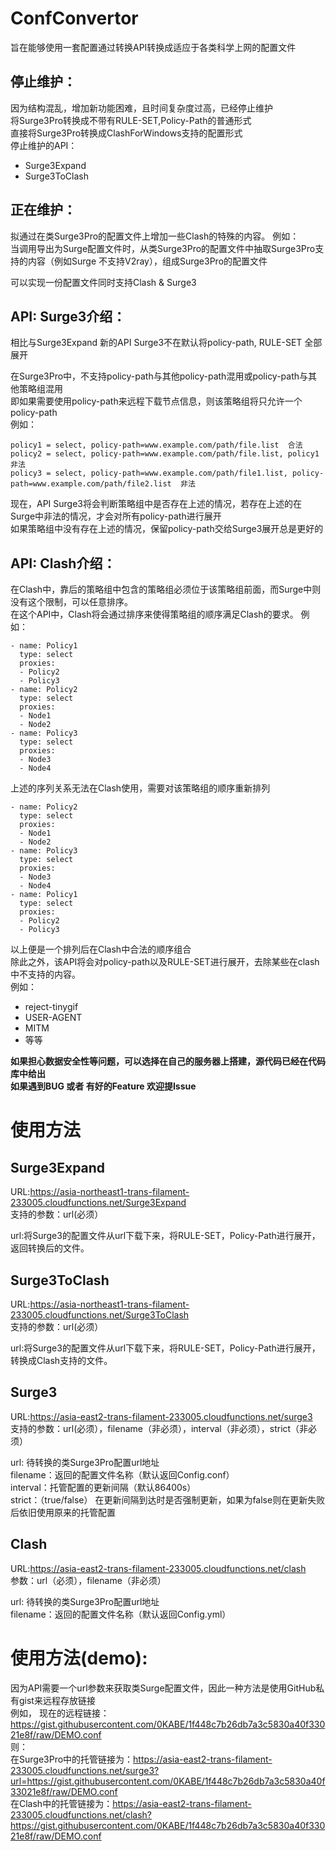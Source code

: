# ConfConvertor
旨在能够使用一套配置通过转换API转换成适应于各类科学上网的配置文件

## 停止维护：  
因为结构混乱，增加新功能困难，且时间复杂度过高，已经停止维护  
将Surge3Pro转换成不带有RULE-SET,Policy-Path的普通形式  
直接将Surge3Pro转换成ClashForWindows支持的配置形式  
停止维护的API：  
* Surge3Expand  
* Surge3ToClash



## 正在维护：
拟通过在类Surge3Pro的配置文件上增加一些Clash的特殊的内容。
例如：  
当调用导出为Surge配置文件时，从类Surge3Pro的配置文件中抽取Surge3Pro支持的内容（例如Surge 不支持V2ray），组成Surge3Pro的配置文件

可以实现一份配置文件同时支持Clash & Surge3

## API: Surge3介绍：  
相比与Surge3Expand 新的API Surge3不在默认将policy-path, RULE-SET 全部展开  

在Surge3Pro中，不支持policy-path与其他policy-path混用或policy-path与其他策略组混用  
即如果需要使用policy-path来远程下载节点信息，则该策略组将只允许一个policy-path  
例如：  
```
policy1 = select, policy-path=www.example.com/path/file.list  合法  
policy2 = select, policy-path=www.example.com/path/file.list, policy1  非法  
policy3 = select, policy-path=www.example.com/path/file1.list, policy-path=www.example.com/path/file2.list  非法  
```
现在，API Surge3将会判断策略组中是否存在上述的情况，若存在上述的在Surge中非法的情况，才会对所有policy-path进行展开  
如果策略组中没有存在上述的情况，保留policy-path交给Surge3展开总是更好的

## API: Clash介绍：  
在Clash中，靠后的策略组中包含的策略组必须位于该策略组前面，而Surge中则没有这个限制，可以任意排序。  
在这个API中，Clash将会通过排序来使得策略组的顺序满足Clash的要求。
例如：  
```
- name: Policy1
  type: select
  proxies:
  - Policy2
  - Policy3
- name: Policy2
  type: select
  proxies:
  - Node1
  - Node2
- name: Policy3
  type: select
  proxies:
  - Node3
  - Node4
```
上述的序列关系无法在Clash使用，需要对该策略组的顺序重新排列
```
- name: Policy2
  type: select
  proxies:
  - Node1
  - Node2
- name: Policy3
  type: select
  proxies:
  - Node3
  - Node4
- name: Policy1
  type: select
  proxies:
  - Policy2
  - Policy3
```
以上便是一个排列后在Clash中合法的顺序组合  
除此之外，该API将会对policy-path以及RULE-SET进行展开，去除某些在clash中不支持的内容。  
例如：  
* reject-tinygif
* USER-AGENT
* MITM
* 等等




**如果担心数据安全性等问题，可以选择在自己的服务器上搭建，源代码已经在代码库中给出**  
**如果遇到BUG 或者 有好的Feature 欢迎提Issue**

# 使用方法
## Surge3Expand
URL:https://asia-northeast1-trans-filament-233005.cloudfunctions.net/Surge3Expand  
支持的参数：url(必须）

url:将Surge3的配置文件从url下载下来，将RULE-SET，Policy-Path进行展开，返回转换后的文件。

## Surge3ToClash
URL:https://asia-northeast1-trans-filament-233005.cloudfunctions.net/Surge3ToClash  
支持的参数：url(必须）

url:将Surge3的配置文件从url下载下来，将RULE-SET，Policy-Path进行展开，转换成Clash支持的文件。

## Surge3
URL:https://asia-east2-trans-filament-233005.cloudfunctions.net/surge3  
支持的参数：url(必须），filename（非必须），interval（非必须），strict（非必须）

url: 待转换的类Surge3Pro配置url地址  
filename：返回的配置文件名称（默认返回Config.conf）  
interval：托管配置的更新间隔（默认86400s）  
strict：（true/false）  在更新间隔到达时是否强制更新，如果为false则在更新失败后依旧使用原来的托管配置

## Clash
URL:https://asia-east2-trans-filament-233005.cloudfunctions.net/clash  
参数：url（必须），filename（非必须）

url: 待转换的类Surge3Pro配置url地址  
filename：返回的配置文件名称（默认返回Config.yml）  

# 使用方法(demo):  
因为API需要一个url参数来获取类Surge配置文件，因此一种方法是使用GitHub私有gist来远程存放链接  
例如， 现在的远程链接： https://gist.githubusercontent.com/0KABE/1f448c7b26db7a3c5830a40f33021e8f/raw/DEMO.conf  
则：  
在Surge3Pro中的托管链接为：https://asia-east2-trans-filament-233005.cloudfunctions.net/surge3?url=https://gist.githubusercontent.com/0KABE/1f448c7b26db7a3c5830a40f33021e8f/raw/DEMO.conf  
在Clash中的托管链接为：https://asia-east2-trans-filament-233005.cloudfunctions.net/clash?https://gist.githubusercontent.com/0KABE/1f448c7b26db7a3c5830a40f33021e8f/raw/DEMO.conf
